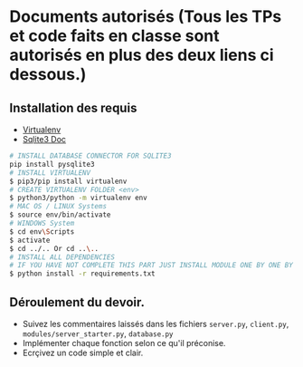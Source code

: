 # Documents autorisés (Tous les TPs et code faits en classe sont autorisés en plus des deux liens ci dessous.)

## Installation des requis

* [Virtualenv](https://virtualenv.pypa.io/en/latest/installation.html)
* [Sqlite3 Doc](https://docs.python.org/3/library/sqlite3.html)

```bash
# INSTALL DATABASE CONNECTOR FOR SQLITE3
pip install pysqlite3 
# INSTALL VIRTUALENV
$ pip3/pip install virtualenv
# CREATE VIRTUALENV FOLDER <env>
$ python3/python -m virtualenv env
# MAC OS / LINUX Systems
$ source env/bin/activate
# WINDOWS System
$ cd env\Scripts
$ activate
$ cd ../.. Or cd ..\..
# INSTALL ALL DEPENDENCIES
# IF YOU HAVE NOT COMPLETE THIS PART JUST INSTALL MODULE ONE BY ONE BY READ A ERRORS ON YOUR TERMINAL ABOUT WHICH MODULE ARE MISSED.
$ python install -r requirements.txt 
```

## Déroulement du devoir.

* Suivez les commentaires laissés dans les fichiers <code>server.py</code>, <code>client.py</code>, <code>modules/server_starter.py</code>, <code>database.py</code>
* Implémenter chaque fonction selon ce qu'il préconise.
* Ecrçivez un code simple et clair.